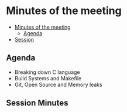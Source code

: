 # Minutes of the meeting
- [Minutes of the meeting](#minutes-of-the-meeting)
  - [Agenda](#agenda)
- [Session](#session-minutes)

## Agenda
- Breaking down C language
- Build Systems and Makefile
- Git, Open Source and Memory leaks

## Session Minutes